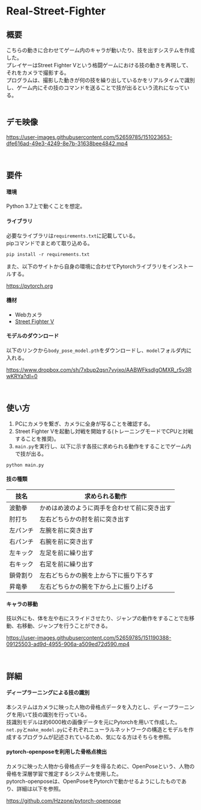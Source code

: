 # Real-Street-Fighter

## 概要
こちらの動きに合わせてゲーム内のキャラが動いたり、技を出すシステムを作成した。<br>
プレイヤーはStreet Fighter Vという格闘ゲームにおける技の動きを再現して、それをカメラで撮影する。<br>
プログラムは、撮影した動きが何の技を繰り出しているかをリアルタイムで識別し、ゲーム内にその技のコマンドを送ることで技が出るという流れになっている。<br>
<br>
## デモ映像

https://user-images.githubusercontent.com/52659785/151023653-dfe616ad-49e3-4249-8e7b-31638bee4842.mp4

<br>

## 要件
#### 環境
Python 3.7上で動くことを想定。

#### ライブラリ
必要なライブラリは`requirements.txt`に記載している。<br>
pipコマンドでまとめて取り込める。
```
pip install -r requirements.txt
```
また、以下のサイトから自身の環境に合わせてPytorchライブラリをインストールする。

https://pytorch.org
#### 機材
- Webカメラ
- [Street Fighter V](https://store.steampowered.com/app/310950/Street_Fighter_V/)

#### モデルのダウンロード
以下のリンクから`body_pose_model.pth`をダウンロードし、`model`フォルダ内に入れる。

https://www.dropbox.com/sh/7xbup2qsn7vvjxo/AABWFksdlgOMXR_r5v3RwKRYa?dl=0

<br>

## 使い方
1. PCにカメラを繋ぎ、カメラに全身が写ることを確認する。
2. Street Fighter Vを起動し対戦を開始する(トレーニングモードでCPUと対戦することを推奨)。
3. `main.py`を実行し、以下に示す各技に求められる動作をすることでゲーム内で技が出る。
```
python main.py
```
#### 技の種類
| 技名 | 求められる動作 |
| --- | --- |
| 波動拳 | かめはめ波のように両手を合わせて前に突き出す |
| 肘打ち | 左右どちらかの肘を前に突き出す |
| 左パンチ | 左腕を前に突き出す |
| 右パンチ | 右腕を前に突き出す |
| 左キック | 左足を前に繰り出す |
| 右キック | 右足を前に繰り出す |
| 鎖骨割り | 左右どちらかの腕を上から下に振り下ろす |
| 昇竜拳 | 左右どちらかの腕を下から上に振り上げる |

#### キャラの移動
技以外にも、体を左や右にスライドさせたり、ジャンプの動作をすることで左移動、右移動、ジャンプを行うことができる。<br>


https://user-images.githubusercontent.com/52659785/151190388-09125503-ad9d-4955-906a-a509ed72d590.mp4


<br>

## 詳細
#### ディープラーニングによる技の識別
本システムはカメラに映った人物の骨格点データを入力とし、ディープラーニングを用いて技の識別を行っている。<br>
技識別モデルは約6000枚の画像データを元にPytorchを用いて作成した。<br>
`net.py`と`make_model.py`にそれぞれニューラルネットワークの構造とモデルを作成するプログラムが記述されているため、気になる方はそちらを参照。

#### pytorch-openposeを利用した骨格点検出
カメラに映った人物から骨格点データを得るために、OpenPoseという、人物の骨格を深層学習で推定するシステムを使用した。<br>
pytorch-openposeは、OpenPoseをPytorchで動かせるようにしたものであり、詳細は以下を参照。

https://github.com/Hzzone/pytorch-openpose
